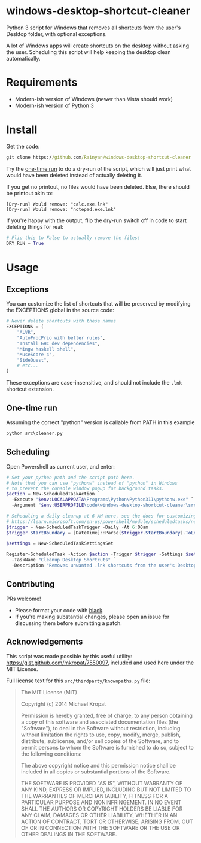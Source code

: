 # windows-desktop-shortcut-cleaner
Python 3 script for Windows that removes all shortcuts from the user's Desktop folder, with optional exceptions.

A lot of Windows apps will create shortcuts on the desktop without asking the user. Scheduling this script will help keeping the desktop clean automatically.

# Requirements
* Modern-ish version of Windows (newer than Vista should work)
* Modern-ish version of Python 3

# Install
Get the code:
```cmd
git clone https://github.com/Rainyan/windows-desktop-shortcut-cleaner
```

Try the [one-time run](#one-time-run) to do a dry-run of the script, which will just print what would have been deleted instead of actually deleting it.

If you get no printout, no files would have been deleted. Else, there should be printout akin to:
```
[Dry-run] Would remove: "calc.exe.lnk"
[Dry-run] Would remove: "notepad.exe.lnk"
```

If you're happy with the output, flip the dry-run switch off in code to start deleting things for real:
```py
# Flip this to False to actually remove the files!
DRY_RUN = True
```

# Usage
## Exceptions
You can customize the list of shortcuts that will be preserved by modifying the EXCEPTIONS global in the source code:
```py
# Never delete shortcuts with these names
EXCEPTIONS = (
    "ALVR",
    "AutoProcPrio with better rules",
    "Install GHC dev dependencies",
    "Mingw haskell shell",
    "MuseScore 4",
    "SideQuest",
    # etc...
)
```
These exceptions are case-insensitive, and should not include the `.lnk` shortcut extension.

## One-time run
Assuming the correct "python" version is callable from PATH in this example
```cmd
python src\cleaner.py
```

## Scheduling
Open Powershell as current user, and enter:
```ps1
# Set your python path and the script path here.
# Note that you can use "pythonw" instead of "python" in Windows
# to prevent the console window popup for background tasks.
$action = New-ScheduledTaskAction `
  -Execute "$env:LOCALAPPDATA\Programs\Python\Python311\pythonw.exe" `
  -Argument "$env:USERPROFILE\code\windows-desktop-shortcut-cleaner\src\cleaner.py"

# Scheduling a daily cleanup at 6 AM here, see the docs for customizing:
# https://learn.microsoft.com/en-us/powershell/module/scheduledtasks/new-scheduledtasktrigger
$trigger = New-ScheduledTaskTrigger -Daily -At 6:00am
$trigger.StartBoundary = [DateTime]::Parse($trigger.StartBoundary).ToLocalTime().ToString("s")

$settings = New-ScheduledTaskSettingsSet

Register-ScheduledTask -Action $action -Trigger $trigger -Settings $settings `
  -TaskName "Cleanup Desktop Shortcuts" `
  -Description "Removes unwanted .lnk shortcuts from the user's Desktop folder."
```

## Contributing
PRs welcome!

* Please format your code with [black](https://github.com/psf/black).
* If you're making substantial changes, please open an issue for discussing them before submitting a patch.

## Acknowledgements
This script was made possible by this useful utility: https://gist.github.com/mkropat/7550097,
included and used here under the MIT License.

Full license text for this `src/thirdparty/knownpaths.py` file:
> The MIT License (MIT)
> 
> Copyright (c) 2014 Michael Kropat
> 
> Permission is hereby granted, free of charge, to any person obtaining a copy
> of this software and associated documentation files (the "Software"), to deal
> in the Software without restriction, including without limitation the rights
> to use, copy, modify, merge, publish, distribute, sublicense, and/or sell
> copies of the Software, and to permit persons to whom the Software is
> furnished to do so, subject to the following conditions:
> 
> The above copyright notice and this permission notice shall be included in
> all copies or substantial portions of the Software.
> 
> THE SOFTWARE IS PROVIDED "AS IS", WITHOUT WARRANTY OF ANY KIND, EXPRESS OR
> IMPLIED, INCLUDING BUT NOT LIMITED TO THE WARRANTIES OF MERCHANTABILITY,
> FITNESS FOR A PARTICULAR PURPOSE AND NONINFRINGEMENT. IN NO EVENT SHALL THE
> AUTHORS OR COPYRIGHT HOLDERS BE LIABLE FOR ANY CLAIM, DAMAGES OR OTHER
> LIABILITY, WHETHER IN AN ACTION OF CONTRACT, TORT OR OTHERWISE, ARISING FROM,
> OUT OF OR IN CONNECTION WITH THE SOFTWARE OR THE USE OR OTHER DEALINGS IN
> THE SOFTWARE.

